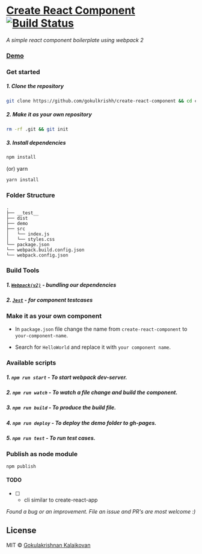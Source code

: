 # [Create React Component](https://gokulkrishh.github.io/create-react-component/) [![Build Status](https://travis-ci.org/gokulkrishh/create-react-component.svg?branch=master)](https://travis-ci.org/gokulkrishh/create-react-component)

*A simple react component boilerplate using webpack 2*

### [Demo](https://gokulkrishh.github.io/create-react-component/)

### Get started

##### 1. Clone the repository

```bash
git clone https://github.com/gokulkrishh/create-react-component && cd create-react-component
```

##### 2. Make it as your own repository

```bash 
rm -rf .git && git init
```

##### 3. Install dependencies

```bash
npm install
```

(or) yarn

```bash
yarn install
```

### Folder Structure

```
.
├── __test__
├── dist
├── demo
├── src
│   └── index.js
│   └── styles.css
└── package.json
└── webpack.build.config.json
└── webpack.config.json
```

### Build Tools

##### 1. [`Webpack(v2)`](https://webpack.js.org/) - bundling our dependencies

##### 2. [`Jest`](https://facebook.github.io/jest/docs/tutorial-react.html)        - for component testcases

### Make it as your own component

- In `package.json` file change the name from `create-react-component` to `your-component-name`.

- Search for `HelloWorld` and replace it with `your component name`.

### Available scripts

##### 1. `npm run start`  - To start webpack dev-server.

##### 2. `npm run watch`  - To watch a file change and build the component.

##### 3. `npm run build`  - To produce the build file.

##### 4. `npm run deploy` - To deploy the demo folder to gh-pages.

##### 5. `npm run test`   - To run test cases.


### Publish as node module

```bash 
npm publish
```

#### TODO 

- [ ] - cli similar to create-react-app


*Found a bug or an improvement. File an issue and PR's are most welcome :)*

## License

MIT © [Gokulakrishnan Kalaikovan](https://github.com/gokulkrishh)
